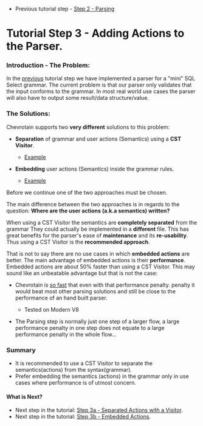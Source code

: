 *   Previous tutorial step - [Step 2 - Parsing](./step2_parsing.md)

# Tutorial Step 3 - Adding Actions to the Parser.

### Introduction - The Problem:

In the [previous](./step2_parsing.md) tutorial step
we have implemented a parser for a "mini" SQL Select grammar. The current problem is that our parser only
validates that the input conforms to the grammar. In most real world use cases the parser will also have to output some
result/data structure/value.

### The Solutions:

Chevrotain supports two **very different** solutions to this problem:

*   **Separation** of grammar and user actions (Semantics) using a **CST Visitor**.

    *   [Example](https://github.com/SAP/chevrotain/blob/master/examples/grammars/calculator/calculator_pure_grammar.js)

*   **Embedding** user actions (Semantics) inside the grammar rules.
    *   [Example](https://github.com/SAP/chevrotain/blob/master/examples/grammars/calculator/calculator_embedded_actions.js)

Before we continue one of the two approaches must be chosen.

The main difference between the two approaches is in regards to the question:
**Where are the user actions (a.k.a semantics) written?**

When using a CST Visitor the semantics are **completely separated** from the grammar
They could actually be implemented in a **different** file. This has great benefits
for the parser's ease of **maintenance** and its **re-usability**.
Thus using a CST Visitor is the **recommended approach**.

That is not to say there are no use cases in which **embedded actions** are better.
The main advantage of embedded actions is their **performance**. Embedded actions are
about 50% faster than using a CST Visitor. This may sound like an unbeatable advantage
but that is not the case:

*   Chevrotain is [so fast](https://sap.github.io/chevrotain/performance/) that even with that performance penalty.
    penalty it would beat most other parsing solutions and still be close to the performance of an hand built parser.

    *   Tested on Modern V8

*   The Parsing step is normally just one step of a larger flow, a large performance penalty in one step
    does not equate to a large performance penalty in the whole flow...

### Summary

*   It is recommended to use a CST Visitor to separate the semantics(actions) from the syntax(grammar).
*   Prefer embedding the semantics (actions) in the grammar only in use cases where performance is of utmost concern.

#### What is Next?

*   Next step in the tutorial: [Step 3a - Separated Actions with a Visitor](./step3a_adding_actions_visitor.md).
*   Next step in the tutorial: [Step 3b - Embedded Actions](./step3b_adding_actions_embedded.md).
